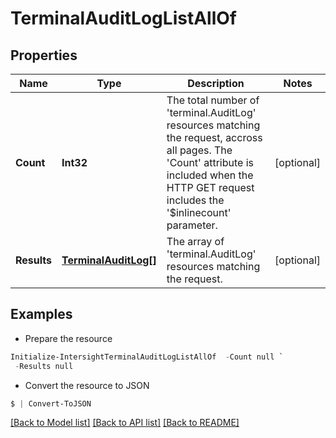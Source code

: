 # TerminalAuditLogListAllOf
## Properties

Name | Type | Description | Notes
------------ | ------------- | ------------- | -------------
**Count** | **Int32** | The total number of &#39;terminal.AuditLog&#39; resources matching the request, accross all pages. The &#39;Count&#39; attribute is included when the HTTP GET request includes the &#39;$inlinecount&#39; parameter. | [optional] 
**Results** | [**TerminalAuditLog[]**](TerminalAuditLog.md) | The array of &#39;terminal.AuditLog&#39; resources matching the request. | [optional] 

## Examples

- Prepare the resource
```powershell
Initialize-IntersightTerminalAuditLogListAllOf  -Count null `
 -Results null
```

- Convert the resource to JSON
```powershell
$ | Convert-ToJSON
```

[[Back to Model list]](../README.md#documentation-for-models) [[Back to API list]](../README.md#documentation-for-api-endpoints) [[Back to README]](../README.md)

